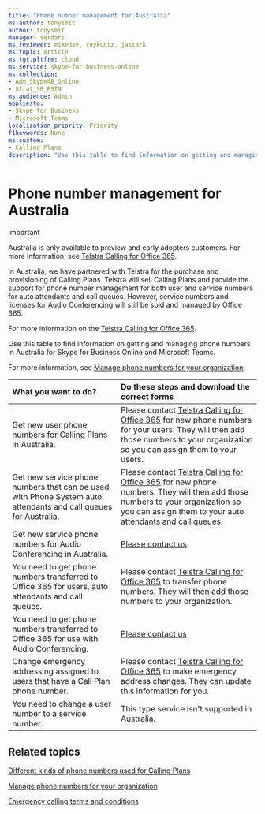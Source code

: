 ```yaml
---
title: "Phone number management for Australia"
ms.author: tonysmit
author: tonysmit
manager: serdars
ms.reviewer: mikedav, roykuntz, jastark
ms.topic: article
ms.tgt.pltfrm: cloud
ms.service: skype-for-business-online
ms.collection: 
- Adm_Skype4B_Online
- Strat_SB_PSTN
ms.audience: Admin
appliesto:
- Skype for Business 
- Microsoft Teams
localization_priority: Priority
f1keywords: None
ms.custom:
- Calling Plans
description: "Use this table to find information on getting and managing phone numbers in Australia for Skype for Business Online and Microsoft Teams."
---
```


# Phone number management for Australia
> [!IMPORTANT]
> Australia is only available to preview and early adopters customers. For more information, see [Telstra Calling for Office 365](http://aka.ms/TelstraVoicePlan). 

In Australia, we have partnered with Telstra for the purchase and provisioning of Calling Plans. Telstra will sell Calling Plans and provide the support for phone number management for both user and service numbers for auto attendants and call queues. However, service numbers and licenses for Audio Conferencing will still be sold and managed by Office 365.

For more information on the [Telstra Calling for Office 365](http://aka.ms/TelstraVoicePlan).

Use this table to find information on getting and managing phone numbers in Australia for Skype for Business Online and Microsoft Teams. 

For more information, see  [Manage phone numbers for your organization](manage-phone-numbers-for-your-organization.md).
  
|**What you want to do?**|**Do these steps and download the correct forms**|
|:-----|:-----|
|Get new user phone numbers for Calling Plans in Australia.   <br/> |Please contact [Telstra Calling for Office 365](http://aka.ms/TelstraVoicePlan) for new phone numbers for your users. They will then add those numbers to your organization so you can assign them to your users. <br/> 
|Get new service phone numbers that can be used with Phone System auto attendants and call queues for Australia. <br/> |Please contact [Telstra Calling for Office 365](http://aka.ms/TelstraVoicePlan) for new phone numbers. They will then add those numbers to your organization so you can assign them to your auto attendants and call queues. <br/>|
|Get new service phone numbers for Audio Conferencing in Australia.   <br/> |[Please contact us](mailto:ptnapac@microsoft.com).|
|You need to get phone numbers transferred to Office 365 for users, auto attendants and call queues.  <br/> |Please contact [Telstra Calling for Office 365](http://aka.ms/TelstraVoicePlan) to transfer phone numbers. They will then add those numbers to your organization.  <br/> |
|You need to get phone numbers transferred to Office 365 for use with Audio Conferencing.  |[Please contact us](mailto:ptnapac@microsoft.com) |
|Change emergency addressing assigned to users that have a Call Plan phone number. |Please contact [Telstra Calling for Office 365](http://aka.ms/TelstraVoicePlan) to make emergency address changes. They can update this information for you.|
|You need to change a user number to a service number. |This type service isn't supported in Australia. 
   
## Related topics

[Different kinds of phone numbers used for Calling Plans](../different-kinds-of-phone-numbers-used-for-calling-plans.md)

[Manage phone numbers for your organization](manage-phone-numbers-for-your-organization.md)

[Emergency calling terms and conditions](../emergency-calling-terms-and-conditions.md)